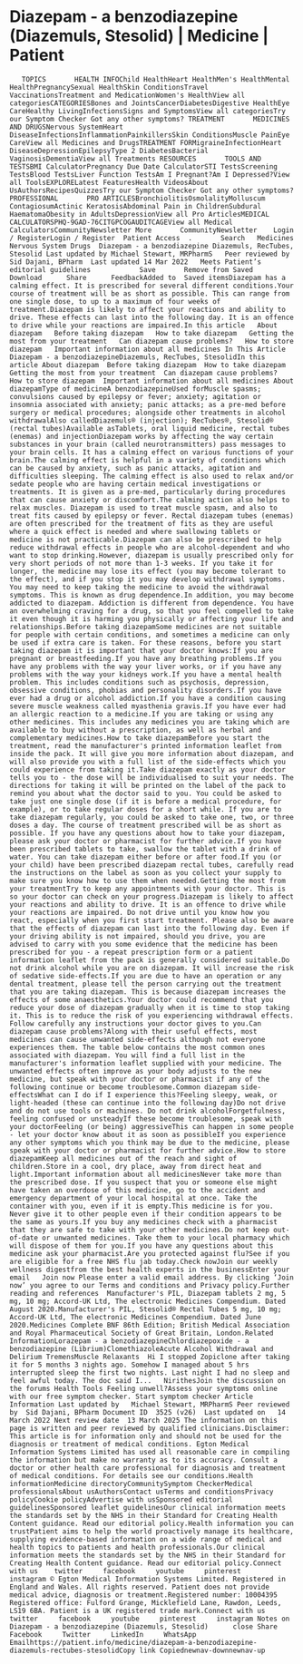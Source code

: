 # Diazepam - a benzodiazepine (Diazemuls, Stesolid) | Medicine | Patient

       TOPICS       HEALTH INFOChild HealthHeart HealthMen's HealthMental HealthPregnancySexual HealthSkin ConditionsTravel VaccinationsTreatment and MedicationWomen's HealthView all categoriesCATEGORIESBones and JointsCancerDiabetesDigestive HealthEye CareHealthy LivingInfectionsSigns and SymptomsView all categoriesTry our Symptom Checker Got any other symptoms? TREATMENT       MEDICINES AND DRUGSNervous SystemHeart DiseaseInfectionsInflammationPainkillersSkin ConditionsMuscle PainEye CareView all Medicines and DrugsTREATMENT FORMigraineInfectionHeart DiseaseDepressionEpilepsyType 2 DiabetesBacterial VaginosisDementiaView all Treatments RESOURCES       TOOLS AND TESTSBMI CalculatorPregnancy Due Date CalculatorSTI TestsScreening TestsBlood TestsLiver Function TestsAm I Pregnant?Am I Depressed?View all ToolsEXPLORELatest FeaturesHealth VideosAbout UsAuthorsRecipesQuizzesTry our Symptom Checker Got any other symptoms? PROFESSIONAL       PRO ARTICLESBronchiolitisOsmolalityMolluscum ContagiosumActinic KeratosisAbdominal Pain in ChildrenSubdural HaematomaObesity in AdultsDepressionView all Pro ArticlesMEDICAL CALCULATORSPHQ-9GAD-76CITGPCOGAUDITCAGEView all Medical CalculatorsCommunityNewsletter More       CommunityNewsletter    Login / RegisterLogin / Register  Patient Access  .       Search   Medicines    Nervous System Drugs  Diazepam - a benzodiazepine Diazemuls, RecTubes, Stesolid Last updated by Michael Stewart, MRPharmS   Peer reviewed by Sid Dajani, BPharm  Last updated 14 Mar 2022   Meets Patient’s editorial guidelines            Save       Remove from Saved       Download      Share      FeedbackAdded to  Saved itemsDiazepam has a calming effect. It is prescribed for several different conditions.Your course of treatment will be as short as possible. This can range from one single dose, to up to a maximum of four weeks of treatment.Diazepam is likely to affect your reactions and ability to drive. These effects can last into the following day. It is an offence to drive while your reactions are impaired.In this article   About diazepam   Before taking diazepam   How to take diazepam   Getting the most from your treatment   Can diazepam cause problems?   How to store diazepam   Important information about all medicines In This Article     Diazepam - a benzodiazepineDiazemuls, RecTubes, StesolidIn this article About diazepam  Before taking diazepam  How to take diazepam  Getting the most from your treatment  Can diazepam cause problems?  How to store diazepam  Important information about all medicines About diazepamType of medicineA benzodiazepineUsed forMuscle spasms; convulsions caused by epilepsy or fever; anxiety; agitation or insomnia associated with anxiety; panic attacks; as a pre-med before surgery or medical procedures; alongside other treatments in alcohol withdrawalAlso calledDiazemuls® (injection); RecTubes®, Stesolid® (rectal tubes)Available asTablets, oral liquid medicine, rectal tubes (enemas) and injectionDiazepam works by affecting the way certain substances in your brain (called neurotransmitters) pass messages to your brain cells. It has a calming effect on various functions of your brain.The calming effect is helpful in a variety of conditions which can be caused by anxiety, such as panic attacks, agitation and difficulties sleeping. The calming effect is also used to relax and/or sedate people who are having certain medical investigations or treatments. It is given as a pre-med, particularly during procedures that can cause anxiety or discomfort.The calming action also helps to relax muscles. Diazepam is used to treat muscle spasm, and also to treat fits caused by epilepsy or fever. Rectal diazepam tubes (enemas) are often prescribed for the treatment of fits as they are useful where a quick effect is needed and where swallowing tablets or medicine is not practicable.Diazepam can also be prescribed to help reduce withdrawal effects in people who are alcohol-dependent and who want to stop drinking.However, diazepam is usually prescribed only for very short periods of not more than 1-3 weeks. If you take it for longer, the medicine may lose its effect (you may become tolerant to the effect), and if you stop it you may develop withdrawal symptoms. You may need to keep taking the medicine to avoid the withdrawal symptoms. This is known as drug dependence.In addition, you may become addicted to diazepam. Addiction is different from dependence. You have an overwhelming craving for a drug, so that you feel compelled to take it even though it is harming you physically or affecting your life and relationships.Before taking diazepamSome medicines are not suitable for people with certain conditions, and sometimes a medicine can only be used if extra care is taken. For these reasons, before you start taking diazepam it is important that your doctor knows:If you are pregnant or breastfeeding.If you have any breathing problems.If you have any problems with the way your liver works, or if you have any problems with the way your kidneys work.If you have a mental health problem. This includes conditions such as psychosis, depression, obsessive conditions, phobias and personality disorders.If you have ever had a drug or alcohol addiction.If you have a condition causing severe muscle weakness called myasthenia gravis.If you have ever had an allergic reaction to a medicine.If you are taking or using any other medicines. This includes any medicines you are taking which are available to buy without a prescription, as well as herbal and complementary medicines.How to take diazepamBefore you start the treatment, read the manufacturer's printed information leaflet from inside the pack. It will give you more information about diazepam, and will also provide you with a full list of the side-effects which you could experience from taking it.Take diazepam exactly as your doctor tells you to - the dose will be individualised to suit your needs. The directions for taking it will be printed on the label of the pack to remind you about what the doctor said to you. You could be asked to take just one single dose (if it is before a medical procedure, for example), or to take regular doses for a short while. If you are to take diazepam regularly, you could be asked to take one, two, or three doses a day. The course of treatment prescribed will be as short as possible. If you have any questions about how to take your diazepam, please ask your doctor or pharmacist for further advice.If you have been prescribed tablets to take, swallow the tablet with a drink of water. You can take diazepam either before or after food.If you (or your child) have been prescribed diazepam rectal tubes, carefully read the instructions on the label as soon as you collect your supply to make sure you know how to use them when needed.Getting the most from your treatmentTry to keep any appointments with your doctor. This is so your doctor can check on your progress.Diazepam is likely to affect your reactions and ability to drive. It is an offence to drive while your reactions are impaired. Do not drive until you know how you react, especially when you first start treatment. Please also be aware that the effects of diazepam can last into the following day. Even if your driving ability is not impaired, should you drive, you are advised to carry with you some evidence that the medicine has been prescribed for you - a repeat prescription form or a patient information leaflet from the pack is generally considered suitable.Do not drink alcohol while you are on diazepam. It will increase the risk of sedative side-effects.If you are due to have an operation or any dental treatment, please tell the person carrying out the treatment that you are taking diazepam. This is because diazepam increases the effects of some anaesthetics.Your doctor could recommend that you reduce your dose of diazepam gradually when it is time to stop taking it. This is to reduce the risk of you experiencing withdrawal effects. Follow carefully any instructions your doctor gives to you.Can diazepam cause problems?Along with their useful effects, most medicines can cause unwanted side-effects although not everyone experiences them. The table below contains the most common ones associated with diazepam. You will find a full list in the manufacturer's information leaflet supplied with your medicine. The unwanted effects often improve as your body adjusts to the new medicine, but speak with your doctor or pharmacist if any of the following continue or become troublesome.Common diazepam side-effectsWhat can I do if I experience this?Feeling sleepy, weak, or light-headed (these can continue into the following day)Do not drive and do not use tools or machines. Do not drink alcoholForgetfulness, feeling confused or unsteadyIf these become troublesome, speak with your doctorFeeling (or being) aggressiveThis can happen in some people - let your doctor know about it as soon as possibleIf you experience any other symptoms which you think may be due to the medicine, please speak with your doctor or pharmacist for further advice.How to store diazepamKeep all medicines out of the reach and sight of children.Store in a cool, dry place, away from direct heat and light.Important information about all medicinesNever take more than the prescribed dose. If you suspect that you or someone else might have taken an overdose of this medicine, go to the accident and emergency department of your local hospital at once. Take the container with you, even if it is empty.This medicine is for you. Never give it to other people even if their condition appears to be the same as yours.If you buy any medicines check with a pharmacist that they are safe to take with your other medicines.Do not keep out-of-date or unwanted medicines. Take them to your local pharmacy which will dispose of them for you.If you have any questions about this medicine ask your pharmacist.Are you protected against flu?See if you are eligible for a free NHS flu jab today.Check nowJoin our weekly wellness digestfrom the best health experts in the businessEnter your email   Join now Please enter a valid email address. By clicking ‘Join now’ you agree to our Terms and conditions and Privacy policy.Further reading and references  Manufacturer's PIL, Diazepam tablets 2 mg, 5 mg, 10 mg; Accord-UK Ltd, The electronic Medicines Compendium. Dated August 2020.Manufacturer's PIL, Stesolid® Rectal Tubes 5 mg, 10 mg; Accord-UK Ltd, The electronic Medicines Compendium. Dated June 2020.Medicines Complete BNF 86th Edition; British Medical Association and Royal Pharmaceutical Society of Great Britain, London.Related InformationLorazepam - a benzodiazepineChlordiazepoxide - a benzodiazepine (Librium)ClomethiazoleAcute Alcohol Withdrawal and Delirium TremensMuscle Relaxants  Hi I stopped Zopiclone after taking it for 5 months 3 nights ago. Somehow I managed about 5 hrs interrupted sleep the first two nights. Last night I had no sleep and feel awful today. The doc said I...   NirithesJoin the discussion on the forums Health Tools Feeling unwell?Assess your symptoms online with our free symptom checker. Start symptom checker Article Information Last updated by   Michael Stewart, MRPharmS Peer reviewed by  Sid Dajani, BPharm Document ID  3525 (v26)  Last updated on   14 March 2022 Next review date  13 March 2025 The information on this page is written and peer reviewed by qualified clinicians.Disclaimer: This article is for information only and should not be used for the diagnosis or treatment of medical conditions. Egton Medical Information Systems Limited has used all reasonable care in compiling the information but make no warranty as to its accuracy. Consult a doctor or other health care professional for diagnosis and treatment of medical conditions. For details see our conditions.Health informationMedicine directoryCommunitySymptom CheckerMedical professionalsAbout usAuthorsContact usTerms and conditionsPrivacy policyCookie policyAdvertise with usSponsored editorial guidelinesSponsored leaflet guidelinesOur clinical information meets the standards set by the NHS in their Standard for Creating Health Content guidance. Read our editorial policy.Health information you can trustPatient aims to help the world proactively manage its healthcare, supplying evidence-based information on a wide range of medical and health topics to patients and health professionals.Our clinical information meets the standards set by the NHS in their Standard for Creating Health Content guidance. Read our editorial policy.Connect with us    twitter     facebook     youtube     pinterest     instagram © Egton Medical Information Systems Limited. Registered in England and Wales. All rights reserved. Patient does not provide medical advice, diagnosis or treatment.Registered number: 10004395 Registered office: Fulford Grange, Micklefield Lane, Rawdon, Leeds, LS19 6BA. Patient is a UK registered trade mark.Connect with us    twitter     facebook     youtube     pinterest     instagram Notes on Diazepam - a benzodiazepine (Diazemuls, Stesolid)      close Share          Facebook     Twitter     LinkedIn     WhatsApp     Emailhttps://patient.info/medicine/diazepam-a-benzodiazepine-diazemuls-rectubes-stesolidCopy link Copiednewnav-downnewnav-up


